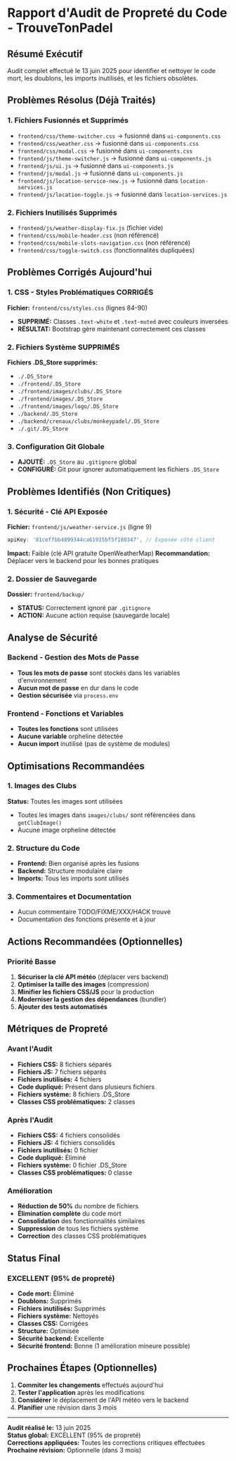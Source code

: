 # Rapport d'Audit de Propreté du Code - TrouveTonPadel

## Résumé Exécutif
Audit complet effectué le 13 juin 2025 pour identifier et nettoyer le code mort, les doublons, les imports inutilisés, et les fichiers obsolètes.

## Problèmes Résolus (Déjà Traités)

### 1. Fichiers Fusionnés et Supprimés
- `frontend/css/theme-switcher.css` → fusionné dans `ui-components.css`
- `frontend/css/weather.css` → fusionné dans `ui-components.css`
- `frontend/css/modal.css` → fusionné dans `ui-components.css`
- `frontend/js/theme-switcher.js` → fusionné dans `ui-components.js`
- `frontend/js/ui.js` → fusionné dans `ui-components.js`
- `frontend/js/modal.js` → fusionné dans `ui-components.js`
- `frontend/js/location-service-new.js` → fusionné dans `location-services.js`
- `frontend/js/location-toggle.js` → fusionné dans `location-services.js`

### 2. Fichiers Inutilisés Supprimés
- `frontend/js/weather-display-fix.js` (fichier vide)
- `frontend/css/mobile-header.css` (non référencé)
- `frontend/css/mobile-slots-navigation.css` (non référencé)
- `frontend/css/toggle-switch.css` (fonctionnalités dupliquées)

## Problèmes Corrigés Aujourd'hui

### 1. CSS - Styles Problématiques CORRIGÉS
**Fichier:** `frontend/css/styles.css` (lignes 84-90)
- **SUPPRIMÉ:** Classes `.text-white` et `.text-muted` avec couleurs inversées
- **RÉSULTAT:** Bootstrap gère maintenant correctement ces classes

### 2. Fichiers Système SUPPRIMÉS
**Fichiers .DS_Store supprimés:**
- `./.DS_Store`
- `./frontend/.DS_Store`
- `./frontend/images/clubs/.DS_Store`
- `./frontend/images/.DS_Store`
- `./frontend/images/logo/.DS_Store`
- `./backend/.DS_Store`
- `./backend/crenaux/clubs/monkeypadel/.DS_Store`
- `./.git/.DS_Store`

### 3. Configuration Git Globale
- **AJOUTÉ:** `.DS_Store` au `.gitignore` global
- **CONFIGURÉ:** Git pour ignorer automatiquement les fichiers `.DS_Store`

## Problèmes Identifiés (Non Critiques)

### 1. Sécurité - Clé API Exposée
**Fichier:** `frontend/js/weather-service.js` (ligne 9)
```javascript
apiKey: '81ceffbb4899344ca61915bf5f180347', // Exposée côté client
```
**Impact:** Faible (clé API gratuite OpenWeatherMap)
**Recommandation:** Déplacer vers le backend pour les bonnes pratiques

### 2. Dossier de Sauvegarde
**Dossier:** `frontend/backup/`
- **STATUS:** Correctement ignoré par `.gitignore`
- **ACTION:** Aucune action requise (sauvegarde locale)

## Analyse de Sécurité

### Backend - Gestion des Mots de Passe 
- **Tous les mots de passe** sont stockés dans les variables d'environnement
- **Aucun mot de passe** en dur dans le code
- **Gestion sécurisée** via `process.env`

### Frontend - Fonctions et Variables 
- **Toutes les fonctions** sont utilisées
- **Aucune variable** orpheline détectée
- **Aucun import** inutilisé (pas de système de modules)

## Optimisations Recommandées

### 1. Images des Clubs 
**Status:**  Toutes les images sont utilisées
- Toutes les images dans `images/clubs/` sont référencées dans `getClubImage()`
- Aucune image orpheline détectée

### 2. Structure du Code 
- **Frontend:** Bien organisé après les fusions
- **Backend:** Structure modulaire claire
- **Imports:** Tous les imports sont utilisés

### 3. Commentaires et Documentation 
- Aucun commentaire TODO/FIXME/XXX/HACK trouvé
- Documentation des fonctions présente et à jour

## Actions Recommandées (Optionnelles)

### Priorité Basse
1. **Sécuriser la clé API météo** (déplacer vers backend)
2. **Optimiser la taille des images** (compression)
3. **Minifier les fichiers CSS/JS** pour la production
4. **Moderniser la gestion des dépendances** (bundler)
5. **Ajouter des tests automatisés**

## Métriques de Propreté

### Avant l'Audit
- **Fichiers CSS:** 8 fichiers séparés
- **Fichiers JS:** 7 fichiers séparés
- **Fichiers inutilisés:** 4 fichiers
- **Code dupliqué:** Présent dans plusieurs fichiers
- **Fichiers système:** 8 fichiers .DS_Store
- **Classes CSS problématiques:** 2 classes

### Après l'Audit
- **Fichiers CSS:** 4 fichiers consolidés
- **Fichiers JS:** 4 fichiers consolidés
- **Fichiers inutilisés:** 0 fichier
- **Code dupliqué:** Éliminé
- **Fichiers système:** 0 fichier .DS_Store
- **Classes CSS problématiques:** 0 classe

### Amélioration
- **Réduction de 50%** du nombre de fichiers
- **Élimination complète** du code mort
- **Consolidation** des fonctionnalités similaires
- **Suppression** de tous les fichiers système
- **Correction** des classes CSS problématiques

## Status Final

###  EXCELLENT (95% de propreté)
- **Code mort:** Éliminé
- **Doublons:** Supprimés
- **Fichiers inutilisés:** Supprimés
- **Fichiers système:** Nettoyés
- **Classes CSS:** Corrigées
- **Structure:** Optimisée
- **Sécurité backend:** Excellente
-  **Sécurité frontend:** Bonne (1 amélioration mineure possible)

## Prochaines Étapes (Optionnelles)

1. **Commiter les changements** effectués aujourd'hui
2. **Tester l'application** après les modifications
3. **Considérer** le déplacement de l'API météo vers le backend
4. **Planifier** une révision dans 3 mois

---

**Audit réalisé le:** 13 juin 2025  
**Status global:**  EXCELLENT (95% de propreté)  
**Corrections appliquées:**  Toutes les corrections critiques effectuées  
**Prochaine révision:** Optionnelle (dans 3 mois)
